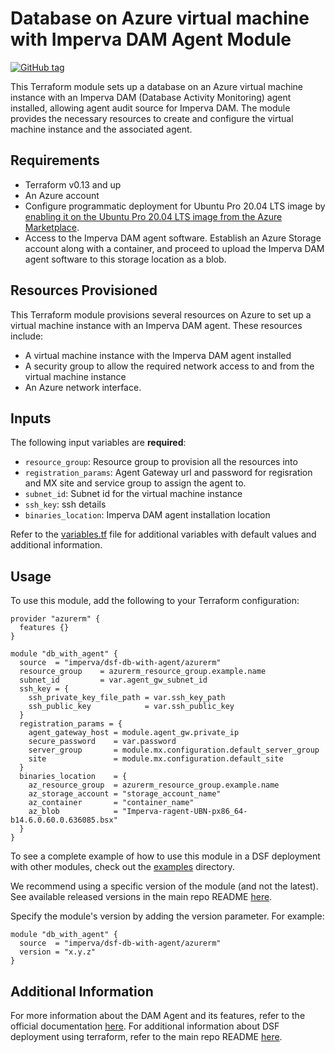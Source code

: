 # Database on Azure virtual machine with Imperva DAM Agent Module

[![GitHub tag](https://img.shields.io/github/v/tag/imperva/dsfkit.svg)](https://github.com/imperva/dsfkit/tags)

This Terraform module sets up a database on an Azure virtual machine instance with an Imperva DAM (Database Activity Monitoring) agent installed, allowing agent audit source for Imperva DAM. The module provides the necessary resources to create and configure the virtual machine instance and the associated agent.

## Requirements

* Terraform v0.13 and up
* An Azure account
* Configure programmatic deployment for Ubuntu Pro 20.04 LTS image by [enabling it on the Ubuntu Pro 20.04 LTS image from the Azure Marketplace](https://portal.azure.com/#view/Microsoft_Azure_Marketplace/LegalTermsSkuProgrammaticAccessBlade/legalTermsSkuProgrammaticAccessData~/%7B%22product%22%3A%7B%22publisherId%22%3A%22canonical%22%2C%22offerId%22%3A%220001-com-ubuntu-pro-focal%22%2C%22planId%22%3A%22pro-20_04-lts%22%2C%22standardContractAmendmentsRevisionId%22%3Anull%2C%22isCspEnabled%22%3Atrue%7D%7D).
* Access to the Imperva DAM agent software. Establish an Azure Storage account along with a container, and proceed to upload the Imperva DAM agent software to this storage location as a blob.


## Resources Provisioned

This Terraform module provisions several resources on Azure to set up a virtual machine instance with an Imperva DAM agent. These resources include:

* A virtual machine instance with the Imperva DAM agent installed
* A security group to allow the required network access to and from the virtual machine instance
* An Azure network interface.

## Inputs

The following input variables are **required**:

* `resource_group`: Resource group to provision all the resources into
* `registration_params`: Agent Gateway url and password for regisration and MX site and service group to assign the agent to.
* `subnet_id`: Subnet id for the virtual machine instance
* `ssh_key`: ssh details
* `binaries_location`: Imperva DAM agent installation location

Refer to the [variables.tf](variables.tf) file for additional variables with default values and additional information.

## Usage

To use this module, add the following to your Terraform configuration:

```hcl
provider "azurerm" {
  features {}
}

module "db_with_agent" {
  source  = "imperva/dsf-db-with-agent/azurerm"
  resource_group    = azurerm_resource_group.example.name
  subnet_id         = var.agent_gw_subnet_id
  ssh_key = {
    ssh_private_key_file_path = var.ssh_key_path
    ssh_public_key            = var.ssh_public_key
  }
  registration_params = {
    agent_gateway_host = module.agent_gw.private_ip
    secure_password    = var.password
    server_group       = module.mx.configuration.default_server_group
    site               = module.mx.configuration.default_site
  }
  binaries_location    = {
    az_resource_group  = azurerm_resource_group.example.name
    az_storage_account = "storage_account_name"
    az_container       = "container_name"
    az_blob            = "Imperva-ragent-UBN-px86_64-b14.6.0.60.0.636085.bsx"
  }
}
```

To see a complete example of how to use this module in a DSF deployment with other modules, check out the [examples](../../../examples/) directory.

We recommend using a specific version of the module (and not the latest).
See available released versions in the main repo README [here](https://github.com/imperva/dsfkit#version-history).

Specify the module's version by adding the version parameter. For example:

```
module "db_with_agent" {
  source  = "imperva/dsf-db-with-agent/azurerm"
  version = "x.y.z"
}
```

## Additional Information

For more information about the DAM Agent and its features, refer to the official documentation [here](https://docs.imperva.com/bundle/v14.11-database-activity-monitoring-user-guide/page/378.htm).
For additional information about DSF deployment using terraform, refer to the main repo README [here](https://github.com/imperva/dsfkit/tree/1.7.6).
